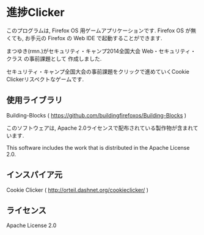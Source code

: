 進捗Clicker
===============

このプログラムは, Firefox OS 用ゲームアプリケーションです.
Firefox OS が無くても, お手元の Firefox の Web IDE で起動することができます.

まつゆき(rmn.)がセキュリティ・キャンプ2014全国大会 Web・セキュリティ・クラス の事前課題として
作成しました.

セキュリティ・キャンプ全国大会の事前課題をクリックで進めていくCookie Clickerリスペクトなゲームです.

使用ライブラリ
-----------------------
Building-Blocks ( https://github.com/buildingfirefoxos/Building-Blocks )

このソフトウェアは, Apache 2.0ライセンスで配布されている製作物が含まれています.

This software includes the work that is distributed in the Apache License 2.0.


インスパイア元
-----------------------
Cookie Clicker ( http://orteil.dashnet.org/cookieclicker/ )

ライセンス
-----------------------
Apache License 2.0
